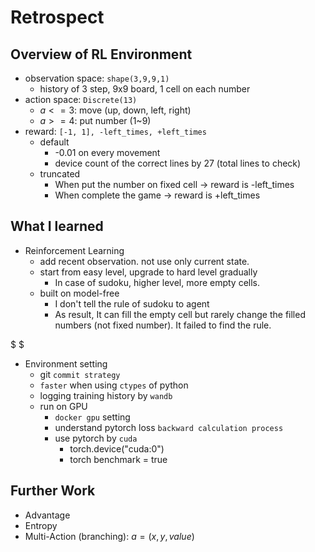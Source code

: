# Retrospect

## Overview of RL Environment
- observation space: `shape(3,9,9,1)`
  - history of 3 step, 9x9 board, 1 cell on each number
- action space: `Discrete(13)`
  - $a<=3$: move (up, down, left, right)
  - $a>=4$: put number (1~9)
- reward: `[-1, 1], -left_times, +left_times`
  - default
    - -0.01 on every movement
    - device count of the correct lines by 27 (total lines to check)
  - truncated
    - When put the number on fixed cell -> reward is -left_times
    - When complete the game -> reward is +left_times




## What I learned

- Reinforcement Learning
  - add recent observation. not use only current state.
  - start from easy level, upgrade to hard level gradually
    - In case of sudoku, higher level, more empty cells.
  - built on model-free
    - I don't tell the rule of sudoku to agent
    - As result, It can fill the empty cell but rarely change the filled numbers (not fixed number). It failed to find the rule.

$ $

- Environment setting
  - git `commit strategy`
  - `faster` when using `ctypes` of python
  - logging training history by `wandb`
  - run on GPU
    - `docker gpu` setting
    - understand pytorch loss `backward calculation process`
    - use pytorch by `cuda`
      - torch.device("cuda:0")
      - torch benchmark = true

## Further Work
- Advantage
- Entropy
- Multi-Action (branching): $a= (x, y, value)$
